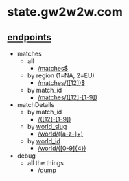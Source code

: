 # state.gw2w2w.com

## [endpoints](https://github.com/fooey/gw2w2w-state/blob/master/routes/index.js)

- matches
	- all
		- [/matches$](http://state.gw2w2w.com/matches)
	- by region (1=NA, 2=EU)
		- [/matches/([12])$](http://state.gw2w2w.com/matches/1)
	- by match_id
		- [/matches/([12]\-[1-9])](http://state.gw2w2w.com/matches/1-1)
- matchDetails
	- by match_id
		- [/([12]\-[1-9])](http://state.gw2w2w.com/1-1)
	- by [world_slug](https://github.com/fooey/gw2w2w-static/blob/master/data/world_names.js)
		- [/world/([a-z-]+)](http://state.gw2w2w.com/world/fort-aspenwood)
	- by [world_id](https://github.com/fooey/gw2w2w-static/blob/master/data/world_names.js)
		- [/world/([0-9]{4})](http://state.gw2w2w.com/world/1009)
- debug
	- all the things
		- [/dump](http://state.gw2w2w.com/dump)